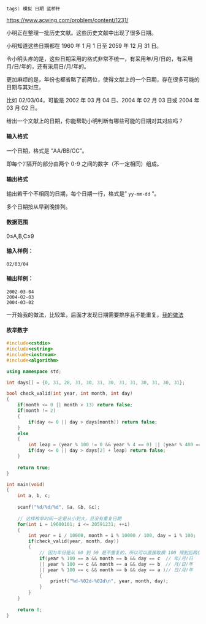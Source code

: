 ```
tags: 模拟 日期 蓝桥杯
```



https://www.acwing.com/problem/content/1231/



小明正在整理一批历史文献。这些历史文献中出现了很多日期。

小明知道这些日期都在 1960 年 1 月 1 日至 2059 年 12 月 31 日。

令小明头疼的是，这些日期采用的格式非常不统一，有采用年/月/日的，有采用月/日/年的，还有采用日/月/年的。

更加麻烦的是，年份也都省略了前两位，使得文献上的一个日期，存在很多可能的日期与其对应。

比如 02/03/04，可能是 2002 年 03 月 04 日、2004 年 02 月 03 日或 2004 年 03 月 02 日。

给出一个文献上的日期，你能帮助小明判断有哪些可能的日期对其对应吗？

#### 输入格式

一个日期，格式是 ”AA/BB/CC”。

即每个’/’隔开的部分由两个 0-9 之间的数字（不一定相同）组成。

#### 输出格式

输出若干个不相同的日期，每个日期一行，格式是” `yy-mm-dd` ”。

多个日期按从早到晚排列。

#### 数据范围

0≤A,B,C≤9

#### 输入样例：

```
02/03/04
```

#### 输出样例：

```
2002-03-04
2004-02-03
2004-03-02
```



一开始我的做法，比较笨，后面才发现日期需要排序且不能重复。[我的做法](https://github.com/hairrrrr/1200_Problems/blob/master/camp/%E7%AE%97%E6%B3%95/%E6%A8%A1%E6%8B%9F/aw1229.%E6%97%A5%E6%9C%9F%E9%97%AE%E9%A2%98.md)



#### 枚举数字

```cpp
#include<cstdio>
#include<cstring>
#include<iostream>
#include<algorithm>

using namespace std;

int days[] = {0, 31, 28, 31, 30, 31, 30, 31, 31, 30, 31, 30, 31};

bool check_valid(int year, int month, int day)
{
    if(month <= 0 || month > 13) return false;
    if(month != 2)
    {
        if(day <= 0 || day > days[month]) return false;
    }
    else
    {
        int leap = (year % 100 != 0 && year % 4 == 0) || (year % 400 == 0);
        if(day <= 0 || day > days[2] + leap) return false;
    }
    
    return true;
}

int main(void)
{
    int a, b, c;
    
    scanf("%d/%d/%d", &a, &b, &c);
    
    // 这样枚举时间一定是从小到大，且没有重复日期
    for(int i = 19600101; i <= 20591231; ++i)
    {
        int year = i / 10000, month = i % 10000 / 100, day = i % 100;
        if(check_valid(year, month, day))
        {
            // 因为年份是从 60 到 59 是不重复的，所以可以直接取模 100 得到后两位
            if(year % 100 == a && month == b && day == c  // 年/月/日
            || year % 100 == c && month == a && day == b  // 月/日/年
            || year % 100 == c && month == b && day == a )// 日/月/年
            {
                printf("%d-%02d-%02d\n", year, month, day);
            }
        }
    }
    
    return 0;
}
```

